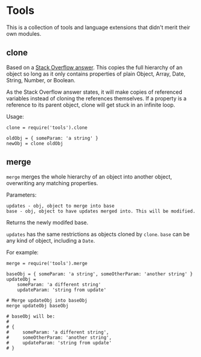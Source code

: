 # Tools #

This is a collection of tools and language extensions that didn't merit their
own modules.


## clone ##

Based on a [Stack Overflow
answer](http://stackoverflow.com/questions/728360/most-elegant-way-to-clone-a-javascript-object/728694#728694).
This copies the full hierarchy of an object so long as it only contains
properties of plain Object, Array, Date, String, Number, or Boolean.

As the Stack Overflow answer states, it will make copies of referenced
variables instead of cloning the references themselves. If a property is a
reference to its parent object, clone will get stuck in an infinite loop.

Usage:

    clone = require('tools').clone

    oldObj = { someParam: 'a string' }
    newObj = clone oldObj


## merge ##

`merge` merges the whole hierarchy of an object into another object,
overwriting any matching properties.

Parameters:

    updates - obj, object to merge into base
    base - obj, object to have updates merged into. This will be modified.

Returns the newly modifed base.

`updates` has the same restrictions as objects cloned by `clone`. `base` can be
any kind of object, including a `Date`.

For example:

    merge = require('tools').merge

    baseObj = { someParam: 'a string', someOtherParam: 'another string' }
    updateObj =
        someParam: 'a different string'
        updateParam: 'string from update'

    # Merge updateObj into baseObj
    merge updateObj baseObj

    # baseObj will be:
    #
    # {
    #     someParam: 'a different string',
    #     someOtherParam: 'another string',
    #     updateParam: 'string from update'
    # }
